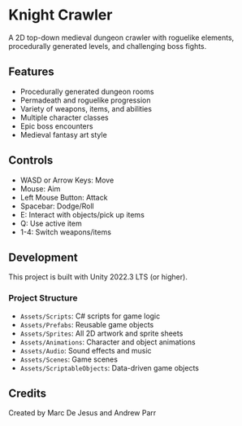 # Knight Crawler

A 2D top-down medieval dungeon crawler with roguelike elements, procedurally generated levels, and challenging boss fights.

## Features

- Procedurally generated dungeon rooms
- Permadeath and roguelike progression
- Variety of weapons, items, and abilities
- Multiple character classes
- Epic boss encounters
- Medieval fantasy art style

## Controls

- WASD or Arrow Keys: Move
- Mouse: Aim
- Left Mouse Button: Attack
- Spacebar: Dodge/Roll
- E: Interact with objects/pick up items
- Q: Use active item
- 1-4: Switch weapons/items

## Development

This project is built with Unity 2022.3 LTS (or higher).

### Project Structure

- `Assets/Scripts`: C# scripts for game logic
- `Assets/Prefabs`: Reusable game objects
- `Assets/Sprites`: All 2D artwork and sprite sheets
- `Assets/Animations`: Character and object animations
- `Assets/Audio`: Sound effects and music
- `Assets/Scenes`: Game scenes
- `Assets/ScriptableObjects`: Data-driven game objects

## Credits

Created by Marc De Jesus and Andrew Parr
